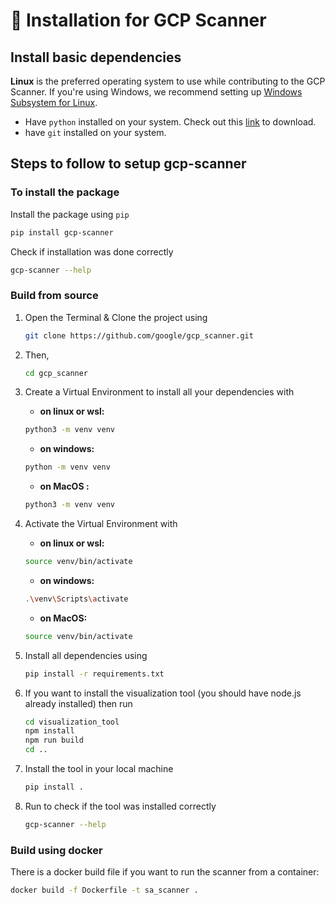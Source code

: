 # 📝 Installation for GCP Scanner

## Install basic dependencies

**Linux** is the preferred operating system to use while contributing to the GCP Scanner. If you're using Windows, we recommend setting up [Windows Subsystem for Linux](https://docs.microsoft.com/en-us/windows/wsl/install-win10).

- Have `python` installed on your system. Check out this [link](https://www.python.org/downloads/) to download.
- have `git` installed on your system.

## Steps to follow to setup gcp-scanner

### To install the package

Install the package using `pip`

```bash
pip install gcp-scanner
```

Check if installation was done correctly

```bash
gcp-scanner --help
```

### Build from source

1. Open the Terminal & Clone the project using

   ```bash
   git clone https://github.com/google/gcp_scanner.git
   ```

2. Then,

   ```bash
   cd gcp_scanner
   ```

3. Create a Virtual Environment to install all your dependencies with

   - **on linux or wsl:**

   ```bash
   python3 -m venv venv
   ```

   - **on windows:**

   ```bash
   python -m venv venv
   ```

   - **on MacOS :**

   ```zsh
   python3 -m venv venv
   ```

4. Activate the Virtual Environment with

   - **on linux or wsl:**

   ```bash
   source venv/bin/activate
   ```

   - **on windows:**

   ```bash
   .\venv\Scripts\activate
   ```

   - **on MacOS:**

   ```zsh
   source venv/bin/activate
   ```

5. Install all dependencies using

   ```bash
   pip install -r requirements.txt
   ```

6. If you want to install the visualization tool (you should have node.js already installed) then run

   ```bash
   cd visualization_tool
   npm install
   npm run build
   cd ..
   ```

7. Install the tool in your local machine

   ```bash
   pip install .
   ```

8. Run to check if the tool was installed correctly

   ```bash
   gcp-scanner --help
   ```

### Build using docker

There is a docker build file if you want to run the scanner from a container:

```bash
docker build -f Dockerfile -t sa_scanner .
```
